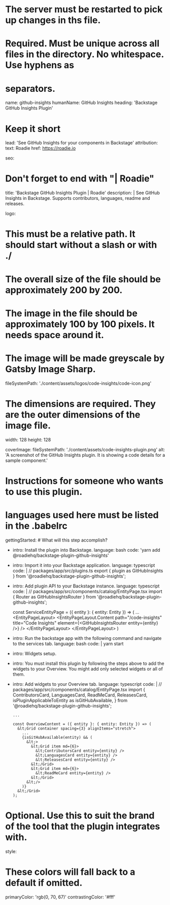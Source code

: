 # The server must be restarted to pick up changes in ths file.

# Required. Must be unique across all files in the directory. No whitespace. Use hyphens as

# separators.

name: github-insights
humanName: GitHub Insights
heading: 'Backstage GitHub Insights Plugin'

# Keep it short

lead: 'See GitHub Insights for your components in Backstage'
attribution:
text: Roadie
href: https://roadie.io

seo:

# Don't forget to end with "| Roadie"

title: 'Backstage GitHub Insights Plugin | Roadie'
description: |
See GitHub Insights in Backstage. Supports contributors, languages, readme and releases.

logo:

# This must be a relative path. It should start without a slash or with ./

# The overall size of the file should be approximately 200 by 200.

# The image in the file should be approximately 100 by 100 pixels. It needs space around it.

# The image will be made greyscale by Gatsby Image Sharp.

fileSystemPath: './content/assets/logos/code-insights/code-icon.png'

# The dimensions are required. They are the outer dimensions of the image file.

width: 128
height: 128

coverImage:
fileSystemPath: './content/assets/code-insights-plugin.png'
alt: 'A screenshot of the GitHub Insights plugin. It is showing a code details for a sample component.'

# Instructions for someone who wants to use this plugin.

# languages used here must be listed in the .babelrc

gettingStarted: # What will this step accomplish?

- intro: Install the plugin into Backstage.
  language: bash
  code: 'yarn add @roadiehq/backstage-plugin-github-insights'
- intro: Import it into your Backstage application.
  language: typescript
  code: |
  // packages/app/src/plugins.ts
  export { plugin as GitHubInsights } from '@roadiehq/backstage-plugin-github-insights';
- intro: Add plugin API to your Backstage instance.
  language: typescript
  code: |
  // packages/app/src/components/catalog/EntityPage.tsx
  import { Router as GitHubInsightsRouter } from '@roadiehq/backstage-plugin-github-insights';

  const ServiceEntityPage = ({ entity }: { entity: Entity }) => (
  ...
  &lt;EntityPageLayout>
  &lt;EntityPageLayout.Content
  path="/code-insights"
  title="Code Insights"
  element={&lt;GitHubInsightsRouter entity={entity} />}
  />
  &lt;/EntityPageLayout>
  &lt;/EntityPageLayout>
  )

- intro: Run the backstage app with the following command and navigate to the services tab.
  language: bash
  code: |
  yarn start
- intro: Widgets setup.
- intro: You must install this plugin by following the steps above to add the widgets to your Overview. You might add only selected widgets or all of them.
- intro: Add widgets to your Overview tab.
  language: typescript
  code: |
  // packages/app/src/components/catalog/EntityPage.tsx
  import {
  ContributorsCard,
  LanguagesCard,
  ReadMeCard,
  ReleasesCard,
  isPluginApplicableToEntity as isGitHubAvailable,
  } from '@roadiehq/backstage-plugin-github-insights';

      ...

      const OverviewContent = ({ entity }: { entity: Entity }) => (
        &lt;Grid container spacing={3} alignItems="stretch">
          ...
          {isGitHubAvailable(entity) && (
            &lt;>
              &lt;Grid item md={6}>
                &lt;ContributorsCard entity={entity} />
                &lt;LanguagesCard entity={entity} />
                &lt;ReleasesCard entity={entity} />
              &lt;/Grid>
              &lt;Grid item md={6}>
                &lt;ReadMeCard entity={entity} />
              &lt;/Grid>
            &lt;/>
          )}
        &lt;/Grid>
      );

# Optional. Use this to suit the brand of the tool that the plugin integrates with.

style:

# These colors will fall back to a default if omitted.

primaryColor: 'rgb(0, 70, 67)'
contrastingColor: '#fff'
